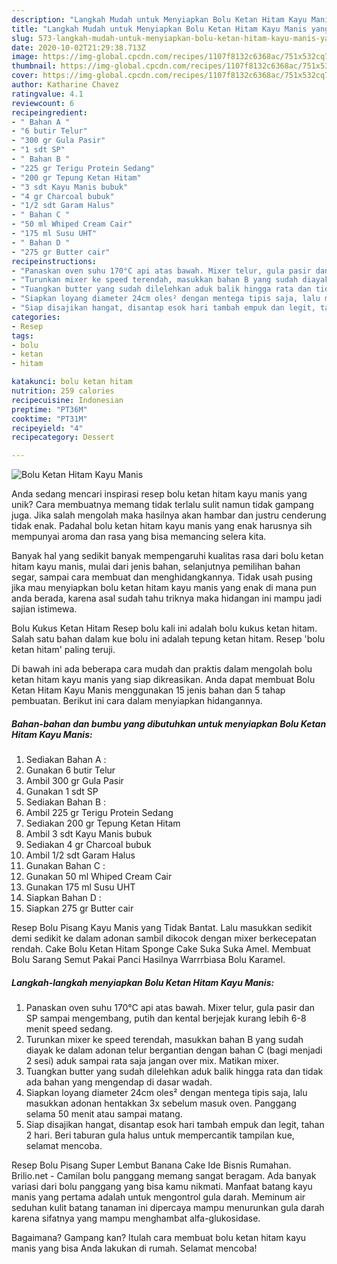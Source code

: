 ```yaml
---
description: "Langkah Mudah untuk Menyiapkan Bolu Ketan Hitam Kayu Manis yang Lezat Sekali"
title: "Langkah Mudah untuk Menyiapkan Bolu Ketan Hitam Kayu Manis yang Lezat Sekali"
slug: 573-langkah-mudah-untuk-menyiapkan-bolu-ketan-hitam-kayu-manis-yang-lezat-sekali
date: 2020-10-02T21:29:38.713Z
image: https://img-global.cpcdn.com/recipes/1107f8132c6368ac/751x532cq70/bolu-ketan-hitam-kayu-manis-foto-resep-utama.jpg
thumbnail: https://img-global.cpcdn.com/recipes/1107f8132c6368ac/751x532cq70/bolu-ketan-hitam-kayu-manis-foto-resep-utama.jpg
cover: https://img-global.cpcdn.com/recipes/1107f8132c6368ac/751x532cq70/bolu-ketan-hitam-kayu-manis-foto-resep-utama.jpg
author: Katharine Chavez
ratingvalue: 4.1
reviewcount: 6
recipeingredient:
- " Bahan A "
- "6 butir Telur"
- "300 gr Gula Pasir"
- "1 sdt SP"
- " Bahan B "
- "225 gr Terigu Protein Sedang"
- "200 gr Tepung Ketan Hitam"
- "3 sdt Kayu Manis bubuk"
- "4 gr Charcoal bubuk"
- "1/2 sdt Garam Halus"
- " Bahan C "
- "50 ml Whiped Cream Cair"
- "175 ml Susu UHT"
- " Bahan D "
- "275 gr Butter cair"
recipeinstructions:
- "Panaskan oven suhu 170°C api atas bawah. Mixer telur, gula pasir dan SP sampai mengembang, putih dan kental berjejak kurang lebih 6-8 menit speed sedang."
- "Turunkan mixer ke speed terendah, masukkan bahan B yang sudah diayak ke dalam adonan telur bergantian dengan bahan C (bagi menjadi 2 sesi) aduk sampai rata saja jangan over mix. Matikan mixer."
- "Tuangkan butter yang sudah dilelehkan aduk balik hingga rata dan tidak ada bahan yang mengendap di dasar wadah."
- "Siapkan loyang diameter 24cm oles² dengan mentega tipis saja, lalu masukkan adonan hentakkan 3x sebelum masuk oven. Panggang selama 50 menit atau sampai matang."
- "Siap disajikan hangat, disantap esok hari tambah empuk dan legit, tahan 2 hari. Beri taburan gula halus untuk mempercantik tampilan kue, selamat mencoba."
categories:
- Resep
tags:
- bolu
- ketan
- hitam

katakunci: bolu ketan hitam 
nutrition: 259 calories
recipecuisine: Indonesian
preptime: "PT36M"
cooktime: "PT31M"
recipeyield: "4"
recipecategory: Dessert

---
```



![Bolu Ketan Hitam Kayu Manis](https://img-global.cpcdn.com/recipes/1107f8132c6368ac/751x532cq70/bolu-ketan-hitam-kayu-manis-foto-resep-utama.jpg)

Anda sedang mencari inspirasi resep bolu ketan hitam kayu manis yang unik? Cara membuatnya memang tidak terlalu sulit namun tidak gampang juga. Jika salah mengolah maka hasilnya akan hambar dan justru cenderung tidak enak. Padahal bolu ketan hitam kayu manis yang enak harusnya sih mempunyai aroma dan rasa yang bisa memancing selera kita.

Banyak hal yang sedikit banyak mempengaruhi kualitas rasa dari bolu ketan hitam kayu manis, mulai dari jenis bahan, selanjutnya pemilihan bahan segar, sampai cara membuat dan menghidangkannya. Tidak usah pusing jika mau menyiapkan bolu ketan hitam kayu manis yang enak di mana pun anda berada, karena asal sudah tahu triknya maka hidangan ini mampu jadi sajian istimewa.

Bolu Kukus Ketan Hitam Resep bolu kali ini adalah bolu kukus ketan hitam. Salah satu bahan dalam kue bolu ini adalah tepung ketan hitam. Resep &#39;bolu ketan hitam&#39; paling teruji.


Di bawah ini ada beberapa cara mudah dan praktis dalam mengolah bolu ketan hitam kayu manis yang siap dikreasikan. Anda dapat membuat Bolu Ketan Hitam Kayu Manis menggunakan 15 jenis bahan dan 5 tahap pembuatan. Berikut ini cara dalam menyiapkan hidangannya.

<!--inarticleads1-->

##### Bahan-bahan dan bumbu yang dibutuhkan untuk menyiapkan Bolu Ketan Hitam Kayu Manis:

1. Sediakan  Bahan A :
1. Gunakan 6 butir Telur
1. Ambil 300 gr Gula Pasir
1. Gunakan 1 sdt SP
1. Sediakan  Bahan B :
1. Ambil 225 gr Terigu Protein Sedang
1. Sediakan 200 gr Tepung Ketan Hitam
1. Ambil 3 sdt Kayu Manis bubuk
1. Sediakan 4 gr Charcoal bubuk
1. Ambil 1/2 sdt Garam Halus
1. Gunakan  Bahan C :
1. Gunakan 50 ml Whiped Cream Cair
1. Gunakan 175 ml Susu UHT
1. Siapkan  Bahan D :
1. Siapkan 275 gr Butter cair


Resep Bolu Pisang Kayu Manis yang Tidak Bantat. Lalu masukkan sedikit demi sedikit ke dalam adonan sambil dikocok dengan mixer berkecepatan rendah. Cake Bolu Ketan Hitam Sponge Cake Suka Suka Amel. Membuat Bolu Sarang Semut Pakai Panci Hasilnya Warrrbiasa Bolu Karamel. 

<!--inarticleads2-->

##### Langkah-langkah menyiapkan Bolu Ketan Hitam Kayu Manis:

1. Panaskan oven suhu 170°C api atas bawah. Mixer telur, gula pasir dan SP sampai mengembang, putih dan kental berjejak kurang lebih 6-8 menit speed sedang.
1. Turunkan mixer ke speed terendah, masukkan bahan B yang sudah diayak ke dalam adonan telur bergantian dengan bahan C (bagi menjadi 2 sesi) aduk sampai rata saja jangan over mix. Matikan mixer.
1. Tuangkan butter yang sudah dilelehkan aduk balik hingga rata dan tidak ada bahan yang mengendap di dasar wadah.
1. Siapkan loyang diameter 24cm oles² dengan mentega tipis saja, lalu masukkan adonan hentakkan 3x sebelum masuk oven. Panggang selama 50 menit atau sampai matang.
1. Siap disajikan hangat, disantap esok hari tambah empuk dan legit, tahan 2 hari. Beri taburan gula halus untuk mempercantik tampilan kue, selamat mencoba.


Resep Bolu Pisang Super Lembut Banana Cake Ide Bisnis Rumahan. Brilio.net - Camilan bolu panggang memang sangat beragam. Ada banyak variasi dari bolu panggang yang bisa kamu nikmati. Manfaat batang kayu manis yang pertama adalah untuk mengontrol gula darah. Meminum air seduhan kulit batang tanaman ini dipercaya mampu menurunkan gula darah karena sifatnya yang mampu menghambat alfa-glukosidase. 

Bagaimana? Gampang kan? Itulah cara membuat bolu ketan hitam kayu manis yang bisa Anda lakukan di rumah. Selamat mencoba!
